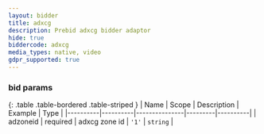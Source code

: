 ```yaml
---
layout: bidder
title: adxcg
description: Prebid adxcg bidder adaptor
hide: true
biddercode: adxcg
media_types: native, video
gdpr_supported: true
---
```


### bid params

{: .table .table-bordered .table-striped }
| Name     | Scope    | Description   | Example | Type     |
|----------|----------|---------------|---------|----------|
| adzoneid | required | adxcg zone id | `'1'`   | `string` |
